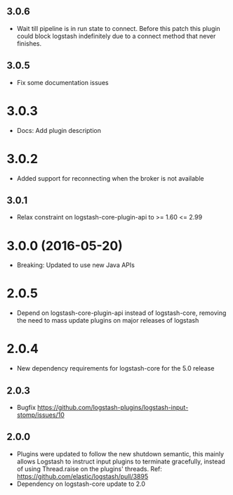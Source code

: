 ## 3.0.6
  - Wait till pipeline is in run state to connect. Before this patch this plugin
    could block logstash indefinitely due to a connect method that never finishes.

## 3.0.5
  - Fix some documentation issues

# 3.0.3
 - Docs: Add plugin description

# 3.0.2
 - Added support for reconnecting when the broker is not available

## 3.0.1
  - Relax constraint on logstash-core-plugin-api to >= 1.60 <= 2.99

# 3.0.0 (2016-05-20)
  - Breaking: Updated to use new Java APIs

# 2.0.5
  - Depend on logstash-core-plugin-api instead of logstash-core, removing the need to mass update plugins on major releases of logstash

# 2.0.4
  - New dependency requirements for logstash-core for the 5.0 release

## 2.0.3
 - Bugfix https://github.com/logstash-plugins/logstash-input-stomp/issues/10

## 2.0.0
 - Plugins were updated to follow the new shutdown semantic, this mainly allows Logstash to instruct input plugins to terminate gracefully,
   instead of using Thread.raise on the plugins' threads. Ref: https://github.com/elastic/logstash/pull/3895
 - Dependency on logstash-core update to 2.0
